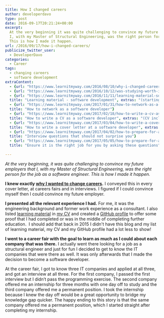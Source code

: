 ```yaml
---
title: How I changed careers
author: developerdavo
type: post
date: 2016-09-17T20:21:24+00:00
excerpt: 
  At the very beginning it was quite challenging to convince my future employers that 
  I, with my Master of Structural Engineering, was the right person for the job as a software engineer.  
  This is how I made it happen.
url: /2016/09/17/how-i-changed-careers/
publicize_twitter_user:
  - DeveloperDavo
categories:
  - Career
tags:
  - changing careers
  - software development
extraContent:
  - {url: "https://www.learnitmyway.com/2016/08/10/why-i-changed-careers/", title: "Why I changed careers"}
  - {url: "https://www.learnitmyway.com/2016/10/12/was-studying-worth-it/", title: "Was studying worth it?"}
  - {url: "https://www.learnitmyway.com/2016/11/11/learning-material-software-development/", 
  title: "Learning material - software development", extras: "(starting with Intro to CS)"}
  - {url: "https://www.learnitmyway.com/2017/01/31/how-to-network-as-a-software-developer/", 
  title: "How to network as a software developer"}
  - {url: "https://www.learnitmyway.com/2017/02/18/how-to-write-a-cv-as-a-software-developer/", 
  title: "How to write a CV as a software developer", extras: "(CV included)"}
  - {url: "https://www.learnitmyway.com/2017/03/04/how-to-write-a-cover-letter-as-a-software-developer/", 
  title: "How to write a cover letter at a software developer", extras: "(cover letter included)"}
  - {url: "https://www.learnitmyway.com/2017/04/02/how-to-prepare-for-an-interview-as-a-software-developer-part-i/", 
  title: "Interview questions that should not surprise you"}
  - {url: "https://www.learnitmyway.com/2017/05/05/how-to-prepare-for-an-interview-as-a-software-developer-part-ii/", 
  title: "Ensure it is the right job for you by asking these questions"}
  
---
```

_At the very beginning, it was quite challenging to convince my future employers that 
I, with my Master of Structural Engineering, was the right person for the job as a software engineer. 
This is how I made it happen._

**I knew exactly 
<a href="https://www.learnitmyway.com/2016/08/10/why-i-changed-careers/" target="_blank" rel="noopener">
why I wanted to change careers</a>.** 
I conveyed this in every cover letter, at careers fairs and in interviews. 
I figured if I could convince myself then I could convince my future employer.

**I presented all the relevant experience I had.** 
For me, it was the engineering background and former work experience as a consultant. 
I also listed 
<a href="https://www.learnitmyway.com/2016/11/11/learning-material-software-development/" 
target="_blank" rel="noopener">learning material</a> in
<a href="https://drive.google.com/file/d/0B3ZNcIeUNLoLbHpZNU5JWWhQM0E/view?usp=sharing" 
target="_blank" rel="noopener">my CV</a> 
and created a <a href="https://github.com/DeveloperDavo" target="_blank" rel="noopener">GitHub profile</a> to 
offer some proof that I had completed or was in the middle of completing further education. 
I should add that back in 2015 I didn't have this blog and my list of learning material, my CV and 
my GitHub profile had a lot less to show!

**I went to a career fair with the goal to learn as much as I could about each company that was there.** 
I actually went there looking for a job as a structural engineer and just for fun I decided to get to know the 
IT companies that were there as well. It was only afterwards that I made the decision to become a software developer.

At the career fair, I got to know three IT companies and applied at all three, and got an interview at all three. 
For the first company, I passed the first interview but I didn’t pass the programming exercise. 
The second company offered me an internship for three months with one day off to study and the third company 
offered me a permanent position. I took the internship because I knew the day off would be a great opportunity to 
bridge my knowledge gap quicker. 
The happy ending to this story is that the same company offered me a permanent position, 
which I started straight after completing my internship.
